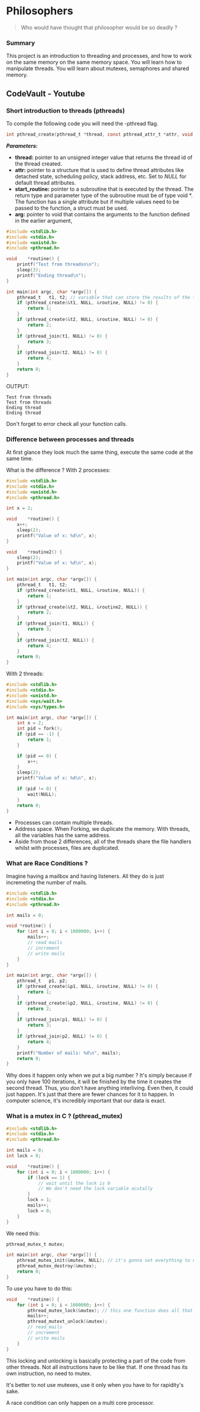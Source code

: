 # Philosophers

> Who would have thought that philosopher would be so deadly ?

### Summary

This project is an introduction to threading and processes, and how to work on the same memory
on the same memory space.
You will learn how to manipulate threads.
You will learn about mutexes, semaphores and shared memory.

## CodeVault - Youtube

### Short introduction to threads (pthreads)
To compile the following code you will need the -pthread flag.

```c
int	pthread_create(pthread_t *thread, const pthread_attr_t *attr, void *(*start_routine)(void *), void *arg);
```

***Parameters:***
- **thread:** pointer to an unsigned integer value that returns the thread id of the thread created.
- **attr:** pointer to a structure that is used to define thread attributes like detached state, scheduling policy, stack address, etc. Set to *NULL* for default thread attributes.
- **start_routine:** pointer to a subroutine that is executed by the thread. The return type and parameter type of the subroutine must be of type void *. The function has a single attribute but if multiple values need to be passed to the function, a struct must be used.
- **arg:** pointer to void that contains the arguments to the function defined in the earlier argument,

```c
#include <stdlib.h>
#include <stdio.h>
#include <unistd.h>
#include <pthread.h>

void	*routine() {
	printf("Test from threadsn\n");
	sleep(3);
	printf("Ending thread\n");
}

int	main(int argc, char *argv[]) {
	pthread_t	t1, t2; // variable that can store the results of the thread
	if (pthread_create(&t1, NULL, &routine, NULL) != 0) {
		return 1;
	}
	if (pthread_create(&t2, NULL, &routine, NULL) != 0) {
		return 2;
	}
	if (pthread_join(t1, NULL) != 0) {
		return 3;
	}
	if (pthread_join(t2, NULL) != 0) {
		return 4;
	}
	return 0;
}
```

OUTPUT:
```shell
Test from threads
Test from threads
Ending thread
Ending thread
```

Don't forget to error check all your function calls.

### Difference between processes and threads

At first glance they look much the same thing, execute the same code at the same time.

What is the difference ?
With 2 processes:
```c
#include <stdlib.h>
#include <stdio.h>
#include <unistd.h>
#include <pthread.h>

int	x = 2;

void	*routine() {
	x++;
	sleep(2);
	printf("Value of x: %d\n", x);
}

void	*routine2() {
	sleep(2);
	printf("Value of x: %d\n", x);
}

int	main(int argc, char *argv[]) {
	pthread_t	t1, t2;
	if (pthread_create(&t1, NULL, &routine, NULL)) {
		return 1;
	}
	if (pthread_create(&t2, NULL, &routine2, NULL)) {
		return 2;
	}
	if (pthread_join(t1, NULL)) {
		return 3;
	}
	if (pthread_join(t2, NULL)) {
		return 4;
	}
	return 0;
}
```

With 2 threads:
```c
#include <stdlib.h>
#include <stdio.h>
#include <unistd.h>
#include <sys/wait.h>
#include <sys/types.h>

int	main(int argc, char *argv[]) {
	int x = 2;
	int	pid = fork();
	if (pid == -1) {
		return 1;
	}

	if (pid == 0) {
		x++;
	}
	sleep(2);
	printf("Value of x: %d\n", x);

	if (pid != 0) {
		wait(NULL);
	}
	return 0;
}
```

- Processes can contain multiple threads.
- Address space. When Forking, we duplicate the memory. With threads, all the variables has the same address.
- Aside from those 2 differences, all of the threads share the file handlers whilst with processes, files are duplicated.

### What are Race Conditions ?

Imagine having a mailbox and having listeners. All they do is just incremeting the number of mails.

```c
#include <stdlib.h>
#include <stdio.h>
#include <pthread.h>

int	mails = 0;

void *routine() {
	for (int i = 0; i < 1000000; i++) {
		mails++;
		// read mails
		// increment
		// write mails
	}
}

int	main(int argc, char *argv[]) {
	pthread_t	p1, p2;
	if (pthread_create(&p1, NULL, &routine, NULL) != 0) {
		return 1;
	}
	if (pthread_create(&p2, NULL, &routine, NULL) != 0) {
		return 2;
	}
	if (pthread_join(p1, NULL) != 0) {
		return 3;
	}
	if (pthread_join(p2, NULL) != 0) {
		return 4;
	}
	printf("Number of mails: %d\n", mails);
	return 0;
}
```

Why does it happen only when we put a big number ?
It's simply because if you only have 100 iterations, it will be finished by the time it creates the second thread. Thus, you don't have anything interliving.
Even then, it could just happen. It's just that there are fewer chances for it to happen. In computer science, it's incredibly important that our data is exact.

### What is a mutex in C ? (pthread_mutex)

```c
#include <stdlib.h>
#include <stdio.h>
#include <pthread.h>

int	mails = 0;
int	lock = 0;

void	*routine() {
	for (int i = 0; i < 1000000; i++) {
		if (lock == 1) {
			// wait until the lock is 0
			// We don't need the lock variable acutally
		}
		lock = 1;
		mails++;
		lock = 0;
	}
}
```

We need this:
```c
pthread_mutex_t mutex;

int	main(int argc, char *argv[]) {
	pthread_mutex_init(&mutex, NULL); // it's gonna set everything to default
	pthread_mutex_destroy(&mutex);
	return 0;
}
```
To use you have to do this:
```c
void	*routine() {
	for (int i = 0; i < 1000000; i++) {
		pthread_mutex_lock(&mutex); // this one function does all that for us
		mails++;
		pthread_mutext_unlock(&mutex);
		// read_mails
		// increment
		// write mails
	}
}
```

This locking and unlocking is basically protecting a part of the code from other threads.
Not all instructions have to be like that. If one thread has its own instruction, no need to mutex.

It's better to not use mutexes, use it only when you have to for rapidity's sake.

A race condition can only happen on a multi core processor.